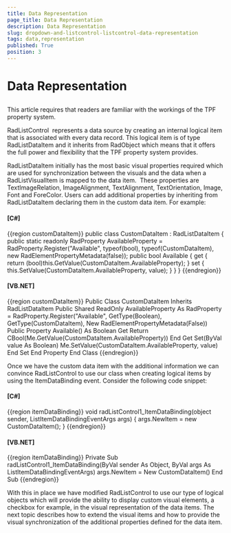 ```yaml
---
title: Data Representation
page_title: Data Representation
description: Data Representation
slug: dropdown-and-listcontrol-listcontrol-data-representation
tags: data,representation
published: True
position: 3
---
```


# Data Representation



## 

This article requires that readers are familiar with the workings of the TPF property system.

RadListControl  represents a data source by creating an internal logical item that is associated with every data record. This logical item is of type RadListDataItem and it inherits from RadObject which means that it offers the full power and flexibility that the TPF property system provides.

RadListDataItem initially has the most basic visual properties required which are used for synchronization between the visuals and the data when a RadListVisualItem is mapped to the data item.  These properties are TextImageRelation, ImageAlignment, TextAlignment, TextOrientation, Image, Font and ForeColor. Users can add additional properties by inheriting from RadListDataItem declaring them in the custom data item. For example:

#### __[C#]__

{{region customDataItem}}
	    public class CustomDataItem : RadListDataItem
	    {
	        public static readonly RadProperty AvailableProperty = RadProperty.Register("Available", typeof(bool), typeof(CustomDataItem), new RadElementPropertyMetadata(false));
	        public bool Available
	        {
	            get
	            {
	                return (bool)this.GetValue(CustomDataItem.AvailableProperty);
	            }
	            set
	            {
	                this.SetValue(CustomDataItem.AvailableProperty, value);
	            }
	        }
	    }
	{{endregion}}



#### __[VB.NET]__

{{region customDataItem}}
	Public Class CustomDataItem
	    Inherits RadListDataItem
	    Public Shared ReadOnly AvailableProperty As RadProperty = RadProperty.Register("Available", GetType(Boolean), GetType(CustomDataItem), New RadElementPropertyMetadata(False))
	    Public Property Available() As Boolean
	        Get
	            Return CBool(Me.GetValue(CustomDataItem.AvailableProperty))
	        End Get
	        Set(ByVal value As Boolean)
	            Me.SetValue(CustomDataItem.AvailableProperty, value)
	        End Set
	    End Property
	End Class
	{{endregion}}





Once we have the custom data item with the additional information we can convince RadListControl to use our class when creating logical items by using the ItemDataBinding event. Consider the following code snippet: 

#### __[C#]__

{{region itemDataBinding}}
	        void radListControl1_ItemDataBinding(object sender, ListItemDataBindingEventArgs args)
	        {
	            args.NewItem = new CustomDataItem();
	        }
	{{endregion}}



#### __[VB.NET]__

{{region itemDataBinding}}
	    Private Sub radListControl1_ItemDataBinding(ByVal sender As Object, ByVal args As ListItemDataBindingEventArgs)
	        args.NewItem = New CustomDataItem()
	    End Sub
	{{endregion}}



With this in place we have modified RadListControl to use our type of logical objects which will provide the ability to display custom visual elements, a checkbox for example, in the visual representation of the data items. The next topic describes how to extend the visual items and how to provide the visual synchronization of the additional properties defined for the data item.
